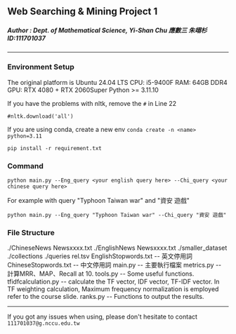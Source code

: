 ## Web Searching & Mining Project 1
##### Author : Dept. of Mathematical Science, Yi-Shan Chu 應數三 朱翊杉 ID:111701037
---

### Environment Setup

The original platform is Ubuntu 24.04 LTS
 CPU: i5-9400F
 RAM: 64GB DDR4
 GPU: RTX 4080 + RTX 2060Super
Python >= 3.11.10

If you have the problems with nltk, remove the `#` in Line 22
```
#nltk.download('all')
```
If you are using conda, create a new env
```conda create -n <name> python=3.11```

``` pip install -r requirement.txt ```


### Command
```
python main.py --Eng_query <your english query here> --Chi_query <your chinese query here>
```
For example with query "Typhoon Taiwan war" and "資安 遊戲"
```
python main.py --Eng_query "Typhoon Taiwan war" --Chi_query "資安 遊戲"
```

### File Structure
./ChineseNews
    Newsxxxx.txt
./EnglishNews
    Newsxxxx.txt
./smaller_dataset
    ./collections
    ./queries
    rel.tsv
EnglishStopwords.txt -- 英文停用詞
ChineseStopwords.txt -- 中文停用詞
main.py -- 主要執行檔案
metrics.py -- 計算MRR、MAP、Recall at 10.
tools.py -- Some useful functions.
tfidfcalculation.py -- calculate the TF vector, IDF vector, TF-IDF vector. In TF weighting calculation, Maximum frequency normalization is employed refer to the course slide.
ranks.py -- Functions to output the results.

---
If you got any issues when using, please don't hesitate to contact ```111701037@g.nccu.edu.tw```